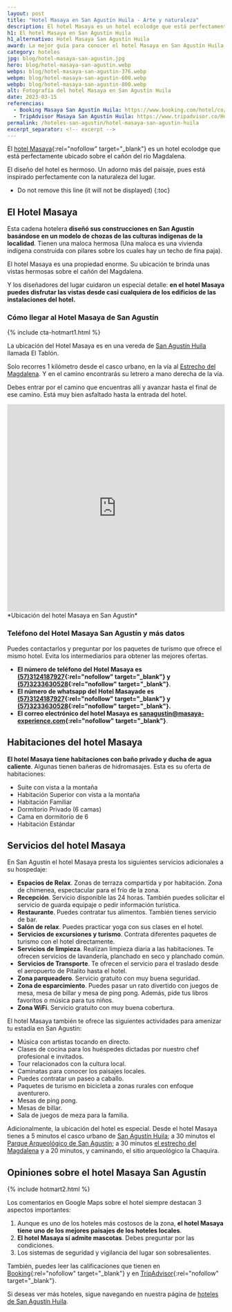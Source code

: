 ```yaml
---
layout: post
title: "Hotel Masaya en San Agustín Huila - Arte y naturaleza"
description: El hotel Masaya es un hotel ecolodge que está perfectamente ubicado sobre el cañón del río Magdalena y su arquitectura es hermosa. ¡Conócelo aquí!
h1: El hotel Masaya en San Agustín Huila
h1_alternativo: Hotel Masaya San Agustín Huila
award: La mejor guía para conocer el hotel Masaya en San Agustín Huila
category: hoteles
jpg: blog/hotel-masaya-san-agustin.jpg
hero: blog/hotel-masaya-san-agustin.webp
webps: blog/hotel-masaya-san-agustin-376.webp
webpm: blog/hotel-masaya-san-agustin-600.webp
webpb: blog/hotel-masaya-san-agustin-800.webp
alt: Fotografía del hotel Masaya en San Agustín Huila
date: 2023-03-15
referencias:
  - Booking Masaya San Agustín Huila: https://www.booking.com/hotel/co/masaya-hostel-san-agustin.es.html
  - TripAdvisor Masaya San Agustín Huila: https://www.tripadvisor.co/Hotel_Review-g445060-d13154689-Reviews-Masaya_Hostel_San_Agustin-San_Agustin_Huila_Department.html
permalink: /hoteles-san-agustin/hotel-masaya-san-agustin-huila
excerpt_separator: <!-- excerpt -->
---
```

El [hotel Masaya](https://www.masaya-experience.com/san-agustin/ "Página web del hotel Masaya"){:rel="nofollow" target="_blank"} es un hotel ecolodge que está perfectamente ubicado sobre el cañón del río Magdalena.
<!-- excerpt -->

El diseño del hotel es hermoso. Un adorno más del paisaje, pues está inspirado perfectamente con la naturaleza del lugar.

* Do not remove this line (it will not be displayed)
{:toc}

## El Hotel Masaya

Esta cadena hotelera **diseñó sus construcciones en San Agustín basándose en un modelo de chozas de las culturas indígenas de la localidad**. Tienen una maloca hermosa (Una maloca es una vivienda indígena construida con pilares sobre los cuales hay un techo de fina paja).

El hotel Masaya es una propiedad enorme. Su ubicación te brinda unas vistas hermosas sobre el cañón del Magdalena.

Y los diseñadores del lugar cuidaron un especial detalle: **en el hotel Masaya puedes disfrutar las vistas desde casi cualquiera de los edificios de las instalaciones del hotel.**

### Cómo llegar al Hotel Masaya de San Agustín

{% include cta-hotmart1.html %}

La ubicación del Hotel Masaya es en una vereda de [San Agustín Huila]({{'turismo-san-agustin/san-agustin-huila-magia-aventura-extrema'|relative_url}} "San Agustín Huila") llamada El Tablón.

Solo recorres 1 kilómetro desde el casco urbano, en la vía al [Estrecho del Magdalena]({{'turismo-san-agustin/estrecho-rio-magdalena'|relative_url}} "Estrecho del Magdalena"). Y en el camino encontrarás su letrero a mano derecha de la vía.

Debes entrar por el camino que encuentras allí y avanzar hasta el final de ese camino. Está muy bien asfaltado hasta la entrada del hotel.

<iframe src="https://www.google.com/maps/embed?pb=!1m18!1m12!1m3!1d15950.646512512221!2d-76.282667!3d1.8839732!2m3!1f0!2f0!3f0!3m2!1i1024!2i768!4f13.1!3m3!1m2!1s0x8e25707f01ae31c7%3A0xccd64e01b1e32fe2!2sMasaya%20San%20Agust%C3%ADn!5e0!3m2!1ses-419!2sco!4v1656429101495!5m2!1ses-419!2sco" width="100%" height="480" style="border:0;" allowfullscreen="" loading="lazy" referrerpolicy="no-referrer-when-downgrade"></iframe>
*Ubicación del hotel Masaya en San Agustín*

### Teléfono del Hotel Masaya San Agustín y más datos

Puedes contactarlos y preguntar por los paquetes de turismo que ofrece el mismo hotel. Evita los intermediarios para obtener las mejores ofertas.

* **El número de teléfono del Hotel Masaya es [(57)3124187927](tel:+573124187927){:rel="nofollow" target="_blank"} y [(57)3233630528](tel:+573233630528){:rel="nofollow" target="_blank"}**.
* **El número de whatsapp del Hotel Masayade es [(57)3124187927](https://wa.me/573124187927){:rel="nofollow" target="_blank"} y [(57)3233630528](https://wa.me/573233630528){:rel="nofollow" target="_blank"}.**
* **El correo electrónico del hotel Masaya es [sanagustin@masaya-experience.com](mailto:sanagustin@masaya-experience.com){:rel="nofollow" target="_blank"}**.

## Habitaciones del hotel Masaya

**El hotel Masaya tiene habitaciones con baño privado y ducha de agua caliente**. Algunas tienen bañeras de hidromasajes. Esta es su oferta de habitaciones:

* Suite con vista a la montaña
* Habitación Superior con vista a la montaña
* Habitación Familiar
* Dormitorio Privado (6 camas)
* Cama en dormitorio de 6
* Habitación Estándar

## Servicios del hotel Masaya

En San Agustín el hotel Masaya presta los siguientes servicios adicionales a su hospedaje:

* **Espacios de Relax**. Zonas de terraza compartida y por habitación. Zona de chimenea, espectacular para el frío de la zona.
* **Recepción**. Servicio disponible las 24 horas. También puedes solicitar el servicio de guarda equipaje o pedir información turística.
* **Restaurante**. Puedes contratar tus alimentos. También tienes servicio de bar.
* **Salón de relax**. Puedes practicar yoga con sus clases en el hotel.
* **Servicios de excursiones y turismo**. Contrata diferentes paquetes de turismo con el hotel directamente.
* **Servicios de limpieza**. Realizan limpieza diaria a las habitaciones. Te ofrecen servicios de lavandería, planchado en seco y planchado común.
* **Servicios de Transporte**. Te ofrecen el servicio para el traslado desde el aeropuerto de Pitalito hasta el hotel.
* **Zona parqueadero**. Servicio gratuito con muy buena seguridad.
* **Zona de esparcimiento**. Puedes pasar un rato divertido con juegos de mesa, mesa de billar y mesa de ping pong. Además, pide tus libros favoritos o música para tus niños.
* **Zona WiFi**. Servicio gratuito con muy buena cobertura.

El hotel Masaya también te ofrece las siguientes actividades para amenizar tu estadía en San Agustín:

* Música con artistas tocando en directo.
* Clases de cocina para los huéspedes dictadas por nuestro chef profesional e invitados.
* Tour relacionados con la cultura local.
* Caminatas para conocer los paisajes locales.
* Puedes contratar un paseo a caballo.
* Paquetes de turismo en bicicleta a zonas rurales con enfoque aventurero.
* Mesas de ping pong.
* Mesas de billar.
* Sala de juegos de meza para la familia.

Adicionalmente, la ubicación del hotel es especial. Desde el hotel Masaya tienes a 5 minutos el casco urbano de [San Agustín Huila]({{'turismo-san-agustin/san-agustin-huila-magia-aventura-extrema'|relative_url}} "San Agustín Huila"); a 30 minutos el [Parque Arqueológico de San Agustín]({{site.baseurl}}/turismo-san-agustin/parque-arqueologico-san-agustin-huila "Artículo sobre el parque arqueológico de San Agustín Huila"); a 30 minutos [el estrecho del Magdalena]({{site.baseurl}}/turismo-san-agustin/estrecho-rio-magdalena "Artículo sobre el Estrecho del Magdalena") y a 20 minutos, y caminando, el sitio arqueológico la Chaquira.

## Opiniones sobre el hotel Masaya San Agustín

{% include hotmart2.html %}

Los comentarios en Google Maps sobre el hotel siempre destacan 3 aspectos importantes:

1. Aunque es uno de los hoteles más costosos de la zona, **el hotel Masaya tiene uno de los mejores paisajes de los hoteles locales**.
2. **El hotel Masaya sí admite mascotas**. Debes preguntar por las condiciones.
3. Los sistemas de seguridad y vigilancia del lugar son sobresalientes.

También, puedes leer las calificaciones que tienen en [Booking](https://www.booking.com/hotel/co/masaya-hostel-san-agustin.es.html){:rel="nofollow" target="_blank"} y en [TripAdvisor](https://www.tripadvisor.co/Hotel_Review-g445060-d13154689-Reviews-Masaya_Hostel_San_Agustin-San_Agustin_Huila_Department.html){:rel="nofollow" target="_blank"}.

Si deseas ver más hoteles, sigue navegando en nuestra página de [hoteles de San Agustín Huila]({{'hoteles-san-agustin'|relative_url}} "Hoteles San Agustin").
